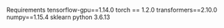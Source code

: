 Requirements
tensorflow-gpu==1.14.0
torch == 1.2.0
transformers==2.10.0
numpy==1.15.4
sklearn
python 3.6.13
